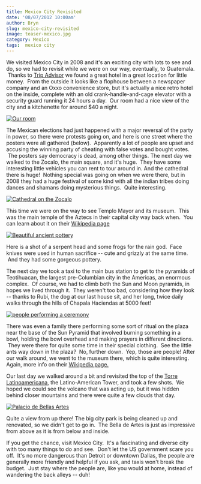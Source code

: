 ```yaml
---
title: Mexico City Revisited
date: '08/07/2012 10:00am'
author: Bryn
slug: mexico-city-revisited
image: teaser-mexico.jpg
category: Mexico
tags:  mexico city
---
```

We visited Mexico City in 2008 and it's an exciting city with lots to see and do, so we had to revisit while we were on our way, eventually, to Guatemala.  Thanks to [Trip Advisor](http://tripadvisor.com) we found a great hotel in a great location for little money.  From the outside it looks like a flophouse between a newspaper company and an Oxxo convenience store, but it's actually a nice retro hotel on the inside, complete with an old crank-handle-and-cage elevator with a security guard running it 24 hours a day.  Our room had a nice view of the city and a kitchenette for around $40 a night.

[![Our room](http://farm8.staticflickr.com/7134/7698667644_706c704ebe_n.jpg)](http://www.flickr.com/photos/48315294@N00/7698667644)

The Mexican elections had just happened with a major reversal of the party in power, so there were protests going on, and here is one street where the posters were all gathered (below).  Apparently a lot of people are upset and accusing the winning party of cheating with false votes and bought votes.  The posters say democracy is dead, among other things. The next day we walked to the Zocalo, the main square, and it's huge.  They have some interesting little vehicles you can rent to tour around in. And the cathedral there is huge!  Nothing special was going on when we were there, but in 2008 they had a huge festival of some kind with all the indian tribes doing dances and shamans doing mysterious things.  Quite interesting.

[![Cathedral on the Zocalo](http://farm9.staticflickr.com/8168/7698699556_a64451a296_n.jpg)](http://www.flickr.com/photos/48315294@N00/7698705800)

This time we were on the way to see Templo Mayor and its museum.  This was the main temple of the Aztecs in their capital city way back when.  You can learn about it on their [Wikipedia page](http://en.wikipedia.org/wiki/Templo_Mayor)

[![Beautiful ancient pottery](http://farm9.staticflickr.com/8291/7698749800_28f3c3199d_n.jpg)](http://www.flickr.com/photos/48315294@N00/7698765752)

Here is a shot of a serpent head and some frogs for the rain god.  Face knives were used in human sacrifice -- cute and grizzly at the same time.  And they had some gorgeous pottery.

The next day we took a taxi to the main bus station to get to the pyramids of Teotihuacan, the largest pre-Columbian city in the Americas, an enormous complex.  Of course, we had to climb both the Sun and Moon pyramids, in hopes we lived through it.  They weren't too bad, considering how they look -- thanks to Rubi, the dog at our last house sit, and her long, twice daily walks through the hills of Chapala Haciendas at 5000 feet!

[![people performing a ceremony](http://farm9.staticflickr.com/8025/7698799018_7001851752_n.jpg)](http://www.flickr.com/photos/48315294@N00/7698792964)

There was even a family there performing some sort of ritual on the plaza near the base of the Sun Pyramid that involved burning something in a bowl, holding the bowl overhead and making prayers in different directions.  They were there for quite some time in their special clothing.  See the little ants way down in the plaza?  No, further down.  Yep, those are people! After our walk around, we went to the museum there, which is quite interesting.  Again, more info on their [Wikipedia page.](http://en.wikipedia.org/wiki/Teotihuacan)

Our last day we walked around a bit and revisited the top of the [Torre Latinoamericana](http://en.wikipedia.org/wiki/Torre_Latinoamericana), the Latino-American Tower, and took a few shots.  We hoped we could see the volcano that was acting up, but it was hidden behind closer mountains and there were quite a few clouds that day.

[![Palacio de Bellas Artes](http://farm9.staticflickr.com/8159/7698724754_77487be3ac_n.jpg)](http://www.flickr.com/photos/48315294@N00/7698742480)

Quite a view from up there! The big city park is being cleaned up and renovated, so we didn't get to go in.  The Bella de Artes is just as impressive from above as it is from below and inside.

If you get the chance, visit Mexico City.  It's a fascinating and diverse city with too many things to do and see.  Don't let the US government scare you off.  It's no more dangerous than Detroit or downtown Dallas, the people are generally more friendly and helpful if you ask, and taxis won't break the budget.  Just stay where the people are, like you would at home, instead of wandering the back alleys -- duh!